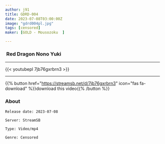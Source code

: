 ```yaml
---
author: j91
title: GDRD-004
date: 2023-07-08T03:00:00Z
image: "gdrd004pl.jpg"
tags: [censored]
maker: [GOLD - Mousozoku  ]

---
```


###  Red Dragon Nono Yuki
___

{{< youtubepl 7jb76gxrbrn3 >}}
___

{{% button href="https://streamsb.net/d/7jb76gxrbrn3" icon="fas fa-download" %}}download this video{{% /button %}}
### About

`Release date: 2023-07-08`

`Server: StreamSB`

`Type: Video/mp4`

`Genre:	Censored`

